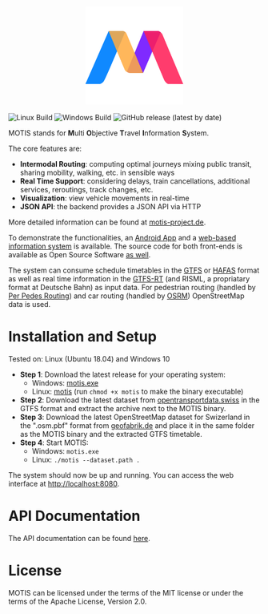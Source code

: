 <p align="center"><img src="logo.svg" width="196" height="196"></p>

![Linux Build](https://github.com/motis-project/motis/workflows/Linux%20Build/badge.svg)
![Windows Build](https://github.com/motis-project/motis/workflows/Windows%20Build/badge.svg)
![GitHub release (latest by date)](https://img.shields.io/github/v/release/motis-project/motis)

MOTIS stands for **M**ulti **O**bjective **T**ravel **I**nformation **S**ystem.

The core features are:

  - **Intermodal Routing**: computing optimal journeys mixing public transit, sharing mobility, walking, etc. in sensible ways
  - **Real Time Support**: considering delays, train cancellations, additional services, reroutings, track changes, etc.
  - **Visualization**: view vehicle movements in real-time
  - **JSON API**: the backend provides a JSON API via HTTP
  
More detailed information can be found at [motis-project.de](https://motis-project.de).

To demonstrate the functionalities, an [Android App](https://play.google.com/store/apps/details?id=de.motis_project.app2) and a [web-based information system](https://demo.motis-project.de/) is available. The source code for both front-ends is available as Open Source Software [as well](https://github.com/motis-project/motis/tree/master/scripts).

The system can consume schedule timetables in the [GTFS](https://developers.google.com/transit/gtfs/) or [HAFAS](https://www.fahrplanfelder.ch/fileadmin/fap_daten_test/hrdf.pdf) format as well as real time information in the [GTFS-RT](https://developers.google.com/transit/gtfs-realtime/reference) (and RISML, a propriatary format at Deutsche Bahn) as input data. For pedestrian routing (handled by [Per Pedes Routing](https://github.com/motis-project/ppr)) and car routing (handled by [OSRM](https://github.com/Project-OSRM/osrm-backend)) OpenStreetMap data is used.

# Installation and Setup

Tested on: Linux (Ubuntu 18.04) and Windows 10

  - **Step 1**: Download the latest release for your operating system:
      - Windows: [motis.exe](https://github.com/motis-project/motis/releases/latest/download/motis.exe)
      - Linux: [motis](https://github.com/motis-project/motis/releases/latest/download/motis) (run `chmod +x motis` to make the binary executable)
  - **Step 2**: Download the latest dataset from [opentransportdata.swiss](https://opentransportdata.swiss/en/dataset) in the GTFS format and extract the archive next to the MOTIS binary.
  - **Step 3**: Download the latest OpenStreetMap dataset for Swizerland in the ".osm.pbf" format from [geofabrik.de](https://download.geofabrik.de/europe/switzerland.html) and place it in the same folder as the MOTIS binary and the extracted GTFS timetable.
  - **Step 4**: Start MOTIS:
    - Windows: `motis.exe`
    - Linux: `./motis --dataset.path .`
    
The system should now be up and running. You can access the web interface at [http://localhost:8080](http://localhost:8080).


# API Documentation

The API documentation can be found [here](https://motis-project.de/api/).


# License

MOTIS can be licensed under the terms of the MIT license or under the terms of the Apache License, Version 2.0.
